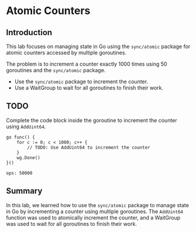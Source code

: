 # Atomic Counters

## Introduction

This lab focuses on managing state in Go using the `sync/atomic` package for atomic counters accessed by multiple goroutines.

The problem is to increment a counter exactly 1000 times using 50 goroutines and the `sync/atomic` package.

- Use the `sync/atomic` package to increment the counter.
- Use a WaitGroup to wait for all goroutines to finish their work.

## TODO

Complete the code block inside the goroutine to increment the counter using `AddUint64`.

```
go func() {
    for c := 0; c < 1000; c++ {
        // TODO: Use AddUint64 to increment the counter
    }
    wg.Done()
}()
```

```
ops: 50000
```

## Summary

In this lab, we learned how to use the `sync/atomic` package to manage state in Go by incrementing a counter using multiple goroutines. The `AddUint64` function was used to atomically increment the counter, and a WaitGroup was used to wait for all goroutines to finish their work.

